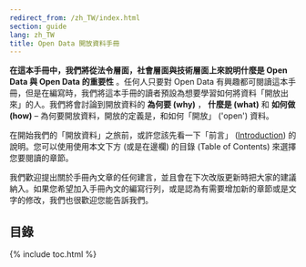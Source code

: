 ```yaml
---
redirect_from: /zh_TW/index.html
section: guide
lang: zh_TW
title: Open Data 開放資料手冊
---
```


**在這本手冊中，我們將從法令層面，社會層面與技術層面上來說明什麼是 Open Data 與 Open Data 的重要性** 。任何人只要對 Open Data 有興趣都可閱讀這本手冊，但是在編寫時，我們將這本手冊的讀者預設為想要學習如何將資料「開放出來」的人。我們將會討論到開放資料的 **為何要 (why)** ， **什麼是 (what)** 和 **如何做 (how)** – 為何要開放資料，開放的定義是，和如何「開放」 ('open') 資料。

在開始我們的「開放資料」之旅前，或許您該先看一下「前言」 ([Introduction](introduction/)) 的說明。您可以使用使用本文下方 (或是在邊欄) 的目錄 (Table of Contents) 來選擇您要閱讀的章節。

我們歡迎提出關於手冊內文章的任何建言，並且會在下次改版更新時把大家的建議納入。如果您希望加入手冊內文的編寫行列，或是認為有需要增加新的章節或是文字的修改，我們也很歡迎您能告訴我們。

## 目錄

{% include toc.html %}
